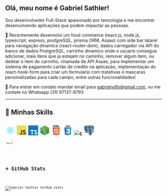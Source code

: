 ##  Olá, meu nome é Gabriel Sathler!

Sou desenvolvedor Full-Stack apaixonado por tencologia e me encontrei desenvolvendo aplicações que podem impactar as pessoas.

🔭 Recentemente desenvolvi um food commerce (react.js, node.js, typescript, express, postgreSQL, prisma ORM, Asaas) 
com side bar latarel para navegação dinamica (react-router-dom), 
dados carregador via API do banco de dados PostgreSQL, carrinho dinamico onde o usuario consegue adicionar,
mais itens que ja estejam no caminho, remover algum item, ou deletar o item do carrinho, chamada de API Asaas, 
para implementar um sistema de pagamento cartão de credito na aplicação, implementação do react-hook-form para criar
um formulario com tratativas e mascaras personalizadas para cada campo, entre outras funcionalidades!

💬 Para entrar em contato mandar email para gabrielvdfs@gmail.com, ou me contate no Whatsapp (31) 97137-9793

---

## 🚀 Minhas Skills
<code><img height="32" src="https://raw.githubusercontent.com/github/explore/80688e429a7d4ef2fca1e82350fe8e3517d3494d/topics/react/react.png" alt="React"/></code>
<code><img height="32" src="https://raw.githubusercontent.com/github/explore/80688e429a7d4ef2fca1e82350fe8e3517d3494d/topics/javascript/javascript.png" alt="Javascript"/></code>
<code><img height="32" src="https://raw.githubusercontent.com/github/explore/80688e429a7d4ef2fca1e82350fe8e3517d3494d/topics/typescript/typescript.png" alt="Typescript"/></code>
<code><img height="32" src="https://raw.githubusercontent.com/github/explore/80688e429a7d4ef2fca1e82350fe8e3517d3494d/topics/nodejs/nodejs.png" alt="Nodejs"/></code>
<code><img height="32" src="https://raw.githubusercontent.com/github/explore/80688e429a7d4ef2fca1e82350fe8e3517d3494d/topics/html/html.png" alt="HTML5"/></code>
<code><img height="32" src="https://raw.githubusercontent.com/github/explore/80688e429a7d4ef2fca1e82350fe8e3517d3494d/topics/css/css.png" alt="CSS"/></code>
<code><img height="32" src="https://cdn.iconscout.com/icon/free/png-512/c-programming-569564.png" alt="c"/></code>
<code><img height="32" src="https://raw.githubusercontent.com/github/explore/80688e429a7d4ef2fca1e82350fe8e3517d3494d/topics/postgresql/postgresql.png" alt="PostegreSQL"/><code>
<code><img height="32" src="https://raw.githubusercontent.com/github/explore/80688e429a7d4ef2fca1e82350fe8e3517d3494d/topics/mysql/mysql.png" alt="MySQL"/></code>
---

## ⭐ GitHub Stats

![Gabriel Sathler GitHub stats](https://github-readme-stats.vercel.app/api?username=GabrielSathler&show_icons=true&)

